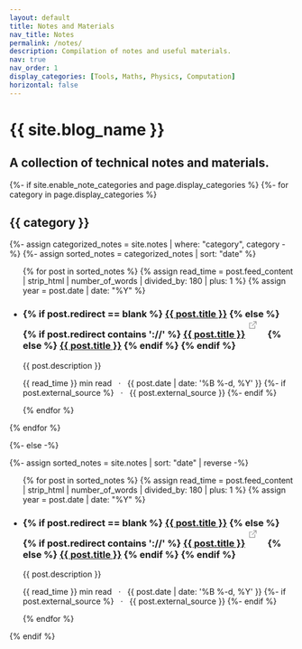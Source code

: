 ```yaml
---
layout: default
title: Notes and Materials
nav_title: Notes
permalink: /notes/
description: Compilation of notes and useful materials.
nav: true
nav_order: 1
display_categories: [Tools, Maths, Physics, Computation]
horizontal: false
---
```


<div class="post">

  <div class="header-bar">
    <h1>{{ site.blog_name }}</h1>
    <h2> A collection of technical notes and materials. </h2>
  </div>
</div>

<div class="projects">
{%- if site.enable_note_categories and page.display_categories %}
  <!-- Display categorized projects -->
  {%- for category in page.display_categories %}
  <h2 class="category">{{ category }}</h2>
  {%- assign categorized_notes = site.notes | where: "category", category -%}
  {%- assign sorted_notes = categorized_notes | sort: "date" %}
  <!-- Generate lines for each project -->
  <ul class="post-list">
    {% for post in sorted_notes %}
    {% assign read_time = post.feed_content | strip_html | number_of_words | divided_by: 180 | plus: 1 %}
    {% assign year = post.date | date: "%Y" %}
    <li>
      <h3>
        {% if post.redirect == blank %}
          <a class="post-title" href="{{ post.url | prepend: site.baseurl }}">{{ post.title }}</a>
        {% else %}
          {% if post.redirect contains '://' %}
            <a class="post-title" href="{{ post.redirect }}" target="_blank">{{ post.title }}</a>
            <svg width="2rem" height="2rem" viewBox="0 0 40 40" xmlns="http://www.w3.org/2000/svg">
              <path d="M17 13.5v6H5v-12h6m3-3h6v6m0-6-9 9" class="icon_svg-stroke" stroke="#999" stroke-width="1.5" fill="none" fill-rule="evenodd" stroke-linecap="round" stroke-linejoin="round"></path>
            </svg>
          {% else %}
            <a class="post-title" href="{{ post.redirect | relative_url }}">{{ post.title }}</a>
          {% endif %}
        {% endif %}
      </h3>
      <p>{{ post.description }}</p>
      <p class="post-meta">
        {{ read_time }} min read &nbsp; &middot; &nbsp;
        {{ post.date | date: '%B %-d, %Y' }}
        {%- if post.external_source %}
        &nbsp; &middot; &nbsp; {{ post.external_source }}
        {%- endif %}
      </p>
    </li>
    {% endfor %}
  </ul>
  {% endfor %}

{%- else -%}
<!-- Display projects without categories -->
  {%- assign sorted_notes = site.notes | sort: "date" | reverse -%}
  <!-- Generate cards for each project -->
  <ul class="post-list">
    {% for post in sorted_notes %}
    {% assign read_time = post.feed_content | strip_html | number_of_words | divided_by: 180 | plus: 1 %}
    {% assign year = post.date | date: "%Y" %}
    <li>
      <h3>
        {% if post.redirect == blank %}
          <a class="post-title" href="{{ post.url | prepend: site.baseurl }}">{{ post.title }}</a>
        {% else %}
          {% if post.redirect contains '://' %}
            <a class="post-title" href="{{ post.redirect }}" target="_blank">{{ post.title }}</a>
            <svg width="2rem" height="2rem" viewBox="0 0 40 40" xmlns="http://www.w3.org/2000/svg">
              <path d="M17 13.5v6H5v-12h6m3-3h6v6m0-6-9 9" class="icon_svg-stroke" stroke="#999" stroke-width="1.5" fill="none" fill-rule="evenodd" stroke-linecap="round" stroke-linejoin="round"></path>
            </svg>
          {% else %}
            <a class="post-title" href="{{ post.redirect | relative_url }}">{{ post.title }}</a>
          {% endif %}
        {% endif %}
      </h3>
      <p>{{ post.description }}</p>
      <p class="post-meta">
        {{ read_time }} min read &nbsp; &middot; &nbsp;
        {{ post.date | date: '%B %-d, %Y' }}
        {%- if post.external_source %}
        &nbsp; &middot; &nbsp; {{ post.external_source }}
        {%- endif %}
      </p>
    </li>
    {% endfor %}
  </ul>
{% endif %}
</div>
